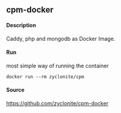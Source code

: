 ## cpm-docker

#### Description

Caddy, php and mongodb as Docker Image.

#### Run

most simple way of running the container

    docker run --rm zyclonite/cpm

#### Source

https://github.com/zyclonite/cpm-docker
